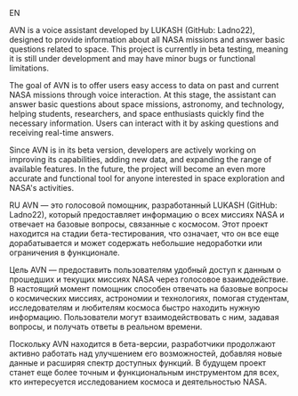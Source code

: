 EN

AVN is a voice assistant developed by LUKASH (GitHub: Ladno22), designed to provide information about all NASA missions and answer basic questions related to space. This project is currently in beta testing, meaning it is still under development and may have minor bugs or functional limitations.

The goal of AVN is to offer users easy access to data on past and current NASA missions through voice interaction. At this stage, the assistant can answer basic questions about space missions, astronomy, and technology, helping students, researchers, and space enthusiasts quickly find the necessary information. Users can interact with it by asking questions and receiving real-time answers.

Since AVN is in its beta version, developers are actively working on improving its capabilities, adding new data, and expanding the range of available features. In the future, the project will become an even more accurate and functional tool for anyone interested in space exploration and NASA's activities.


RU
AVN — это голосовой помощник, разработанный LUKASH (GitHub: Ladno22), который предоставляет информацию о всех миссиях NASA и отвечает на базовые вопросы, связанные с космосом. Этот проект находится на стадии бета-тестирования, что означает, что он все еще дорабатывается и может содержать небольшие недоработки или ограничения в функционале.

Цель AVN — предоставить пользователям удобный доступ к данным о прошедших и текущих миссиях NASA через голосовое взаимодействие. В настоящий момент помощник способен отвечать на базовые вопросы о космических миссиях, астрономии и технологиях, помогая студентам, исследователям и любителям космоса быстро находить нужную информацию. Пользователи могут взаимодействовать с ним, задавая вопросы, и получать ответы в реальном времени.

Поскольку AVN находится в бета-версии, разработчики продолжают активно работать над улучшением его возможностей, добавляя новые данные и расширяя спектр доступных функций. В будущем проект станет еще более точным и функциональным инструментом для всех, кто интересуется исследованием космоса и деятельностью NASA.
